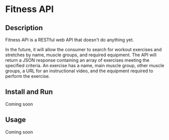# Fitness API

## Description
Fitness API is a RESTful web API that doesn't do anything yet.

In the future, it will allow the consumer to search for workout exercises and stretches by name, muscle groups, and required equipment. The API will return a JSON response containing an array of exercises meeting the specified criteria. An exercise has a name, main muscle group, other muscle groups, a URL for an instructional video, and the equipment required to perform the exercise.

## Install and Run
Coming soon

## Usage
Coming soon
